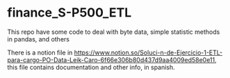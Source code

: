 # finance_S-P500_ETL
This repo have some code to deal with byte data, simple statistic methods in pandas, and others

There is a notion file in https://www.notion.so/Soluci-n-de-Ejercicio-1-ETL-para-cargo-PO-Data-Leik-Caro-6f66e306b80d437d9aa4009ed58e0e11, this file contains 
documentation and other info, in spanish.
